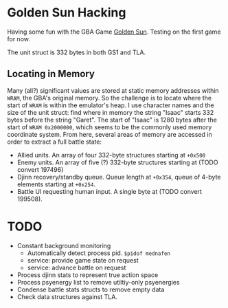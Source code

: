 # Golden Sun Hacking
Having some fun with the GBA Game [Golden Sun](https://en.wikipedia.org/wiki/Golden_Sun). Testing on the first game for now.

The unit struct is 332 bytes in both GS1 and TLA. 

## Locating in Memory
Many (all?) significant values are stored at static memory addresses within `WRAM`, the GBA's original memory. So the challenge is to locate where the start of `WRAM` is within the emulator's heap. I use character names and the size of the unit struct: find where in memory the string "Isaac" starts 332 bytes before the string "Garet". The start of "Isaac" is 1280 bytes after the start of `WRAM 0x2000000`, which seems to be the commonly used memory coordinate system. From here, several areas of memory are accessed in order to extract a full battle state:
- Allied units. An array of four 332-byte structures starting at `+0x500`
- Enemy units. An array of five (?) 332-byte structures starting at (TODO convert 197496)
- Djinn recovery/standby queue. Queue length at `+0x354`, queue of 4-byte elements starting at `+0x254`. 
- Battle UI requesting human input. A single byte at (TODO convert 199508).

# TODO
- Constant background monitoring
  - Automatically detect process pid. `$pidof mednafen`
  - service: provide game state on request
  - service: advance battle on request
- Process djinn stats to represent true action space
- Process psyenergy list to remove utiltiy-only psyenergies
- Condense battle stats structs to remove empty data
- Check data structures against TLA. 
